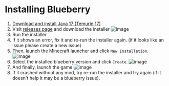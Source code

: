 # Installing Blueberry

1. [Download and install Java 17 (Temurin 17)](https://adoptium.net/)
2. Visit [releases page](https://github.com/BlueberryMC/Blueberry/releases) and download the installer
  ![image](https://user-images.githubusercontent.com/19150229/143880360-4725e9ba-ea88-4f04-88ae-f9f02bfcb62c.png)
3. Run the installer
4. If it shows an error, fix it and re-run the installer again. (if it looks like an issue please create a new issue)
5. Then, launch the Minecraft launcher and click `New Installation`.
  ![image](https://user-images.githubusercontent.com/19150229/143883048-1647f113-d654-4503-b1b9-6aee8fb756f0.png)
6. Select the installed blueberry version and click `Create`.
  ![image](https://user-images.githubusercontent.com/19150229/143883649-d3a89ec7-5164-43aa-bd93-7a0b18eeee7d.png)
7. And finally, launch the game
  ![image](https://user-images.githubusercontent.com/19150229/143884396-bc1cbadc-36f3-4966-b5d0-417c42f296b9.png)
8. If it crashed without any mod, try re-run the installer and try again (if it doesn't help it may be a blueberry issue).

